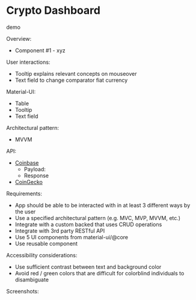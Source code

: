 # Crypto Dashboard

demo

Overview:

- Component #1 - xyz

User interactions:

- Tooltip explains relevant concepts on mouseover
- Text field to change comparator fiat currency

Material-UI:

- Table
- Tooltip
- Text field

Architectural pattern:

- MVVM

API:

- [Coinbase](https://developers.coinbase.com/api/v2?javascript#)
  - Payload:
  - Response
- [CoinGecko](https://www.coingecko.com/en/api/documentation)

Requirements:

- App should be able to be interacted with in at least 3 different ways by the user
- Use a specified architectural pattern (e.g. MVC, MVP, MVVM, etc.)
- Integrate with a custom backed that uses CRUD operations
- Integrate with 3rd party RESTful API
- Use 5 UI components from material-ui/@core
- Use reusable component

Accessibility considerations:

- Use sufficient contrast between text and background color
- Avoid red / green colors that are difficult for colorblind individuals to disambiguate

Screenshots:
